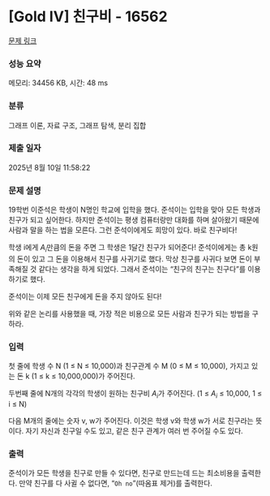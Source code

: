# [Gold IV] 친구비 - 16562 

[문제 링크](https://www.acmicpc.net/problem/16562) 

### 성능 요약

메모리: 34456 KB, 시간: 48 ms

### 분류

그래프 이론, 자료 구조, 그래프 탐색, 분리 집합

### 제출 일자

2025년 8월 10일 11:58:22

### 문제 설명

<p>19학번 이준석은 학생이 N명인 학교에 입학을 했다. 준석이는 입학을 맞아 모든 학생과 친구가 되고 싶어한다. 하지만 준석이는 평생 컴퓨터랑만 대화를 하며 살아왔기 때문에 사람과 말을 하는 법을 모른다. 그런 준석이에게도 희망이 있다. 바로 친구비다!</p>

<p>학생 i에게 <em>A<sub>i</sub></em>만큼의 돈을 주면 그 학생은 1달간 친구가 되어준다! 준석이에게는 총 k원의 돈이 있고 그 돈을 이용해서 친구를 사귀기로 했다. 막상 친구를 사귀다 보면 돈이 부족해질 것 같다는 생각을 하게 되었다. 그래서 준석이는 “친구의 친구는 친구다”를 이용하기로 했다.</p>

<p>준석이는 이제 모든 친구에게 돈을 주지 않아도 된다!</p>

<p>위와 같은 논리를 사용했을 때, 가장 적은 비용으로 모든 사람과 친구가 되는 방법을 구하라.</p>

### 입력 

 <p>첫 줄에 학생 수 N (1 ≤ N ≤ 10,000)과 친구관계 수 M (0 ≤ M ≤ 10,000), 가지고 있는 돈 k (1 ≤ k ≤ 10,000,000)가 주어진다.</p>

<p>두번째 줄에 N개의 각각의 학생이 원하는 친구비 <em>A<sub>i</sub></em>가 주어진다. (1 ≤ <em>A<sub>i</sub></em> ≤ 10,000, 1 ≤ i ≤ N)</p>

<p>다음 M개의 줄에는 숫자 v, w가 주어진다. 이것은 학생 v와 학생 w가 서로 친구라는 뜻이다. 자기 자신과 친구일 수도 있고, 같은 친구 관계가 여러 번 주어질 수도 있다.</p>

### 출력 

 <p>준석이가 모든 학생을 친구로 만들 수 있다면, 친구로 만드는데 드는 최소비용을 출력한다. 만약 친구를 다 사귈 수 없다면, “<code>Oh no</code>”(따옴표 제거)를 출력한다.</p>

